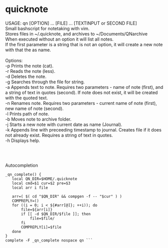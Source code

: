 # quicknote

USAGE: qn [OPTION] ... [FILE] ... [TEXTINPUT or SECOND FILE]
  <br/>Small bashscript for notetaking with vim.
 <br/> Stores files in ~/.quicknote, and archives to ~/Documents/QNarchive
 <br/> When executed without an option it will list all notes.
  <br/>If the first parameter is a string that is not an option, it will create a new note with that the as name.
  <br/>
   <br/>
 Options:
  <br/>
 -p Prints the note (cat).
 <br/>
 -r Reads the note (less).
  <br/>
 -d Deletes the note.
  <br/>
 -g Searches through the file for string.
  <br/>
 -a Appends text to note. Requires two parameters - name of note (first), and a string of text in quotes (second). If note does not exist, it will be created with the quoted text.
  <br/>
 -n Renames note. Requires two parameters - current name of note (first), new name of note (second).
  <br/>
 -l Prints path of note. 
  <br/>
 -b Moves note to archive folder. 
 <br/>
 -j Starts a new note with current date as name (Journal). 
  <br/>
 -k Appends line with preceeding timestamp to journal. Creates file if it does not already exist. Requires a string of text in quotes.
 <br/>
 -h Displays help.
 
 <br/>
 <br/>
 
 Autocompletion
 
 
 ```
 _qn_complete() {
    local QN_DIR=$HOME/.quicknote
    local cmd=$1 cur=$2 pre=$3
    local arr i file

    arr=( $( cd "$QN_DIR" && compgen -f -- "$cur" ) )
    COMPREPLY=()
    for ((i = 0; i < ${#arr[@]}; ++i)); do
        file=${arr[i]}
        if [[ -d $QN_DIR/$file ]]; then
            file=$file/
        fi
        COMPREPLY[i]=$file
    done
}
complete -F _qn_complete nospace qn ```
